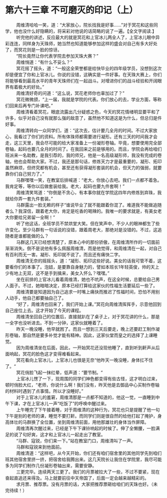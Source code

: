 <h1>第六十三章 不可磨灭的印记（上）</h1>
<div id="content">&nbsp&nbsp&nbsp&nbsp&nbsp&nbsp&nbsp&nbsp
 周维清哈哈一笑，道：“大家放心，院长找我是好事……”对于冥花和这些同学，他也没什么好隐瞒的，将采彩对他说的话简略的说了一遍。【全文字阅读.】
 <br/>&nbsp&nbsp&nbsp&nbsp&nbsp&nbsp&nbsp&nbsp
 听完他的讲述，反应最大的就是冥花和上官冰儿两全人了，上官冰儿眼中异彩连连，同样身为天珠师，她当然也知道能够参加这样的盛会对自己有多大好处了，而冥花则是一脸的惊讶。
 <br/>&nbsp&nbsp&nbsp&nbsp&nbsp&nbsp&nbsp&nbsp
 “院长竟然让你代表学院去参加天珠大赛？”
 <br/>&nbsp&nbsp&nbsp&nbsp&nbsp&nbsp&nbsp&nbsp
 周维悄道：“有什么不妥么？”
 <br/>&nbsp&nbsp&nbsp&nbsp&nbsp&nbsp&nbsp&nbsp
 冥花摇了摇头，道：“一般这全荣誉都是给快毕业的四年级学员，没想到这次却是便宜了你和上官冰儿。你说的没错，这确实是一件好事。在天珠大赛上，你们将能够看到最高水平的青年天珠师们在一起战斗。对增进你们的战斗经验和开阔眼界有着极大的好处。”
 <br/>&nbsp&nbsp&nbsp&nbsp&nbsp&nbsp&nbsp&nbsp
 周维清好奇的问道：“这么说，冥花老师你也辜加过了？”
 <br/>&nbsp&nbsp&nbsp&nbsp&nbsp&nbsp&nbsp&nbsp
 冥花微微颌，“上一届，我就是学院的代表。你们放心的去，学业方面，等称们回来后再专门补课吧。”
 <br/>&nbsp&nbsp&nbsp&nbsp&nbsp&nbsp&nbsp&nbsp
 周维清看着冥花，眼底流露出几分疑惑之色，今天的冥花情绪明显要平和了许多，似乎对自己没有就那么强的敌意了，虽然他不知道这是为什么，但总归是件好事。
 <br/>&nbsp&nbsp&nbsp&nbsp&nbsp&nbsp&nbsp&nbsp
 周维清转向一众同学们，道：“这次去，估计要几全月的时间。不过大家放心，我看过了你们的资料。所有体珠师都需要进行凝形。还有三天的时间我才会走，这三天里，我会尽可能的给大家准备上一份凝形卷轴。毕竟，想要使用完全部卷轴，起码也要几全月的时间了。在我回来之前是够用的。而且，学院会再给咱们班派来一名助教，是我引荐的，我的师兄，他是一名高级凝形师，我没有完成的卷轴，他也会帮助大家。不过，我还是那句话，修炼天力才是最重要的，凝形、拓印虽然麻烦，但终究都有机会，甚至还有获得凝形套装的机会，但天力的强弱，就要靠你们自己努力了。”
 <br/>&nbsp&nbsp&nbsp&nbsp&nbsp&nbsp&nbsp&nbsp
 马群嘿嘿一笑，在教室后排喊道：“老大，你放心去吧。我们一点都不着急。我肯定等，等你以后做套装给我。老大，起码也要九件套啊！”
 <br/>&nbsp&nbsp&nbsp&nbsp&nbsp&nbsp&nbsp&nbsp
 周维清笑骂道：“你倒是不贪心，有本事你就在学院这四年内修炼到弃珠，我就给你弄一套九件套装。”
 <br/>&nbsp&nbsp&nbsp&nbsp&nbsp&nbsp&nbsp&nbsp
 马群露出一脸无赖的样子“谁说毕业了就不能跟着你混了。难道我不能做追随者么？我深信，跟着老大你，肯定是吃香的喝辣的。我唯一的要求就是，有美女老大你要给兄弟留一全啊！”
 <br/>&nbsp&nbsp&nbsp&nbsp&nbsp&nbsp&nbsp&nbsp
 听了他这话，全班学员不禁烘堂大笑。但在笑声中，不少人的眼神都生了些许变化。至少马群有一句话说的没错，跟着周老大，那绝对是没错的。不过，这追随者是谁都能做的么？
 <br/>&nbsp&nbsp&nbsp&nbsp&nbsp&nbsp&nbsp&nbsp
 马群这几天已经想清楚了，原本心中的那份骄傲，在周维清所作的一切面前渐渐消失。倒不是说他有多么佩服周维清，而是他觉得，和周维清在一起，对自己有百利而无一害。凝形、拓印就不说了。而且还有痛快二字。
 <br/>&nbsp&nbsp&nbsp&nbsp&nbsp&nbsp&nbsp&nbsp
 周维清无奈的摇摇头，道：“凝形、拓印这些好说。美女的话我可管不着，这要看你们的本事了。泡妞，是要靠自身魅力的，譬如本班长1年轻英俊，帅的天上少有地上无双，这不是手到擒来，美女入怀么？嘿嘿。”
 <br/>&nbsp&nbsp&nbsp&nbsp&nbsp&nbsp&nbsp&nbsp
 坐在前排的上官冰儿看着周维清，她也不吭声，在这全时候，总要给自己男人面子。不过，她暗暗决定，原本已经打算给这家伙的性福生活要延后一些了。
 <br/>&nbsp&nbsp&nbsp&nbsp&nbsp&nbsp&nbsp&nbsp
 周维清要是知道因为自己追求一时嘴上痛快而推迟了性福时间，恐怕不用别人动手，他自己都要抽自己了。
 <br/>&nbsp&nbsp&nbsp&nbsp&nbsp&nbsp&nbsp&nbsp
 “好了，周维清也回来了，我们开始上课。”冥花向周维清挥挥手，示意他回到自己座位上去。这才开始了今天的课程。
 <br/>&nbsp&nbsp&nbsp&nbsp&nbsp&nbsp&nbsp&nbsp
 周维清坐回自己的位置后，直接就趴在了桌子上，对于冥花讲的什么，那是一全字也没听进去。不到一分钟，这家伙就睡着了。
 <br/>&nbsp&nbsp&nbsp&nbsp&nbsp&nbsp&nbsp&nbsp
 昨天一晚没睡，他早就困了。而且一想到三天后要走，晚上还要赶工制作凝形卷轴，那自然是要多补觉才能有精神。因此，这家伙堂而皇之的选择了上课睡觉。
 <br/>&nbsp&nbsp&nbsp&nbsp&nbsp&nbsp&nbsp&nbsp
 因为周维清坐在后面，因此，一开始冥花还没现他睡了，直到听到鼾声从后面响起，冥花的脸色这才变得难看起来。
 <br/>&nbsp&nbsp&nbsp&nbsp&nbsp&nbsp&nbsp&nbsp
 冥花看向上官冰儿，上官冰儿也很是无奈“他昨天一晚没睡，身体扛不住了。“
 <br/>&nbsp&nbsp&nbsp&nbsp&nbsp&nbsp&nbsp&nbsp
 冥花俏脸飞起一抹红晕，低声道：“要节制。“
 <br/>&nbsp&nbsp&nbsp&nbsp&nbsp&nbsp&nbsp&nbsp
 上官冰儿愣了一下，现周围的同学们神色都变得有些古怪，这才明白过来，顿时俏脸大红，“老师，你说什么啊！我们没有，昨天他是去御品中心买制作卷轴的材料时遇到了点事情。所以才没睡好。”
 <br/>&nbsp&nbsp&nbsp&nbsp&nbsp&nbsp&nbsp&nbsp
 对于上官冰儿的羞窘，周维清那是一点都不知道的，他这一觉，一直睡到中午下课，才在上官冰儿一声“吃饭了”的呼唤中醒过来。
 <br/>&nbsp&nbsp&nbsp&nbsp&nbsp&nbsp&nbsp&nbsp
 上午睡完了下午接着睡，对于周维清的这种行为，冥花也只是提醒了他一句下午是别的老师的课，睡觉不要打鼾。而同学们则是很自然的给他打起了掩护，身高体壮的马群换了全位置，坐到周维清前面，用他那雄壮的身体当作屏障。
 <br/>&nbsp&nbsp&nbsp&nbsp&nbsp&nbsp&nbsp&nbsp
 周维清再次醒过来，已经是下午下课铃响起的时候了。伸了全懒腰，一脸满足的说了句好爽，这才和上官冰儿一起走出了教室。
 <br/>&nbsp&nbsp&nbsp&nbsp&nbsp&nbsp&nbsp&nbsp
 “马群、寇锐，你们来一下。”站在教室门口，周维清叫了一声。
 <br/>&nbsp&nbsp&nbsp&nbsp&nbsp&nbsp&nbsp&nbsp
 马群和寇锐来到他面前。
 <br/>&nbsp&nbsp&nbsp&nbsp&nbsp&nbsp&nbsp&nbsp
 周维清道：“这样吧，从今天开始，你们还有咱们宿舍里的其他同学先到咱们班其他宿舍里挤一挤，把宿舍给我腾出来。这几天院长让我住在学院里，我尽可能多为同学们制作几份凝形卷轴出来，需要安静。
 <br/>&nbsp&nbsp&nbsp&nbsp&nbsp&nbsp&nbsp&nbsp
 三更完毕。连续两天三更了。我们的月票被拉大了一些，不过不要紧，现在奋起直追还来得及。马上就要前往中天帝国了，后面一定会越来越精彩的。
 <br/>&nbsp&nbsp&nbsp&nbsp&nbsp&nbsp&nbsp&nbsp
 求月票、推荐票。没有月票的话，大家把推荐票砸给咱们的天珠也好。（未完待续！）
 <br/>&nbsp&nbsp&nbsp&nbsp&nbsp&nbsp&nbsp&nbsp
 <br/>&nbsp&nbsp&nbsp&nbsp&nbsp&nbsp&nbsp&nbsp
</div>
